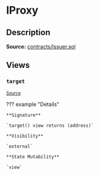 # IProxy

## Description

**Source:** [contracts/Issuer.sol](https://github.com/Synthetixio/synthetix/tree/v2.90.2-alpha/contracts/Issuer.sol)

## Views

### `target`

<sub>[Source](https://github.com/Synthetixio/synthetix/tree/v2.90.2-alpha/contracts/Issuer.sol#L31)</sub>

??? example "Details"

    **Signature**

    `target() view returns (address)`

    **Visibility**

    `external`

    **State Mutability**

    `view`
